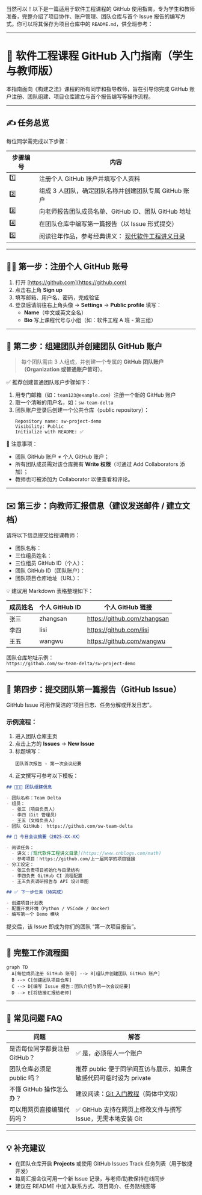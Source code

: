 当然可以！以下是一篇适用于软件工程课程的 GitHub 使用指南，专为学生和教师准备，完整介绍了项目协作、账户管理、团队仓库与首个 Issue 报告的编写方式。你可以将其保存为项目仓库中的 `README.md`，供全班参考：

---

# 🧭 软件工程课程 GitHub 入门指南（学生与教师版）

本指南面向《构建之法》课程的所有同学和指导教师，旨在引导你完成 GitHub 账户注册、团队组建、项目仓库建立与首个报告编写等操作流程。

---

## ✍️ 任务总览

每位同学需完成以下步骤：

| 步骤编号 | 内容                                                         |
|----------|--------------------------------------------------------------|
| 1️⃣       | 注册个人 GitHub 账户并填写个人资料                             |
| 2️⃣       | 组成 3 人团队，确定团队名称并创建团队专属 GitHub 账户            |
| 3️⃣       | 向老师报告团队成员名单、GitHub ID、团队 GitHub 地址             |
| 4️⃣       | 在团队仓库中编写第一篇报告（以 Issue 形式提交）                  |
| 5️⃣       | 阅读往年作品，参考经典讲义： [现代软件工程讲义目录](https://www.cnblogs.com/math) |

---

## 🧑‍💻 第一步：注册个人 GitHub 账号

1. 打开 [https://github.com](https://github.com)
2. 点击右上角 **Sign up**
3. 填写邮箱、用户名、密码，完成验证
4. 登录后请前往右上角头像 → **Settings** → **Public profile** 填写：
   - **Name**（中文或英文全名）
   - **Bio** 写上课程代号与小组（如：软件工程 A 班 - 第三组）

---

## 👥 第二步：组建团队并创建团队 GitHub 账户

> 每个团队需由 3 人组成，并创建一个专属的 **GitHub 团队账户（Organization 或普通账户皆可）**。

✅ 推荐创建普通团队账户步骤如下：

1. 用专门邮箱（如：`team123@example.com`）注册一个新的 GitHub 账户
2. 取一个清晰的用户名，如：`sw-team-delta`
3. 团队账户登录后创建一个公共仓库（public repository）：
   ```text
   Repository name: sw-project-demo
   Visibility: Public
   Initialize with README: ✅
   ```

🧠 注意事项：

- 团队 GitHub 账户 ≠ 个人 GitHub 账户；
- 所有团队成员需对该仓库拥有 **Write 权限**（可通过 Add Collaborators 添加）；
- 教师也可被添加为 Collaborator 以便查看和评论。

---

## ✉️ 第三步：向教师汇报信息（建议发送邮件 / 建立文档）

请将以下信息提交给授课教师：

- 团队名称：
- 三位组员姓名：
- 三位组员 GitHub ID（个人）：
- 团队 GitHub ID（团队账户）：
- 团队项目仓库地址（URL）：

💡 建议用 Markdown 表格整理如下：

| 成员姓名 | 个人 GitHub ID | 个人 GitHub 链接        |
|----------|----------------|--------------------------|
| 张三     | zhangsan       | https://github.com/zhangsan |
| 李四     | lisi           | https://github.com/lisi     |
| 王五     | wangwu         | https://github.com/wangwu   |

团队仓库地址示例：  
`https://github.com/sw-team-delta/sw-project-demo`

---

## 📝 第四步：提交团队第一篇报告（GitHub Issue）

GitHub Issue 可用作简洁的“项目日志、任务分解或开发日志”。

### 示例流程：

1. 进入团队仓库主页
2. 点击上方的 **Issues** → **New Issue**
3. 标题填写：
   ```
   团队首次报告 - 第一次会议纪要
   ```
4. 正文撰写可参考以下模板：

```markdown
## 🧑‍🤝‍🧑 团队组建信息

- 团队名称：Team Delta
- 组员：
  - 张三（项目负责人）
  - 李四（Git 管理员）
  - 王五（文档负责人）
- 团队 GitHub： https://github.com/sw-team-delta

## 📌 今日会议摘要（2025-XX-XX）

- 阅读任务：
  - 讲义：[现代软件工程讲义目录](https://www.cnblogs.com/math)
  - 参考项目：https://github.com/上一届同学的项目链接
- 分工设定：
  - 张三负责项目初始化与目录结构
  - 李四负责 GitHub CI 流程配置
  - 王五负责调研报告与 API 设计草图

## ✅ 下一步任务（待完成）

- 创建项目计划表
- 配置开发环境（Python / VSCode / Docker）
- 编写第一个 Demo 模块
```

提交后，该 Issue 即成为你们的团队 “第一次项目报告”。

---

## 🔁 完整工作流程图

```mermaid
graph TD
  A[每位成员注册 GitHub 账号] --> B[组队并创建团队 GitHub 账户]
  B --> C[创建团队项目仓库]
  C --> D[编写 Issue 报告：团队介绍与第一次会议纪要]
  D --> E[将链接汇报给老师]
```

---

## 🧩 常见问题 FAQ

| 问题                             | 解答                                                              |
|----------------------------------|-------------------------------------------------------------------|
| 是否每位同学都要注册 GitHub？     | ✅ 是，必须每人一个账户                                             |
| 团队仓库必须是 public 吗？        | 推荐 public 便于同学间互访与展示，如果含敏感代码可临时设为 private |
| 不懂 GitHub 操作怎么办？          | 建议阅读：[Git 入门教程](https://rogerdudler.github.io/git-guide/index.zh.html)（简体中文版） |
| 可以用网页直接编辑代码吗？        | ✅ GitHub 支持在网页上修改文件与撰写 Issue，无需本地安装 Git       |

---

## 💡 补充建议

- 在团队仓库开启 **Projects** 或使用 GitHub Issues Track 任务列表（用于敏捷开发）
- 每周汇报会议可用一个新 Issue 记录，与老师/助教保持在线同步
- 建议在 README 中加入联系方式、项目简介、任务路线图等
